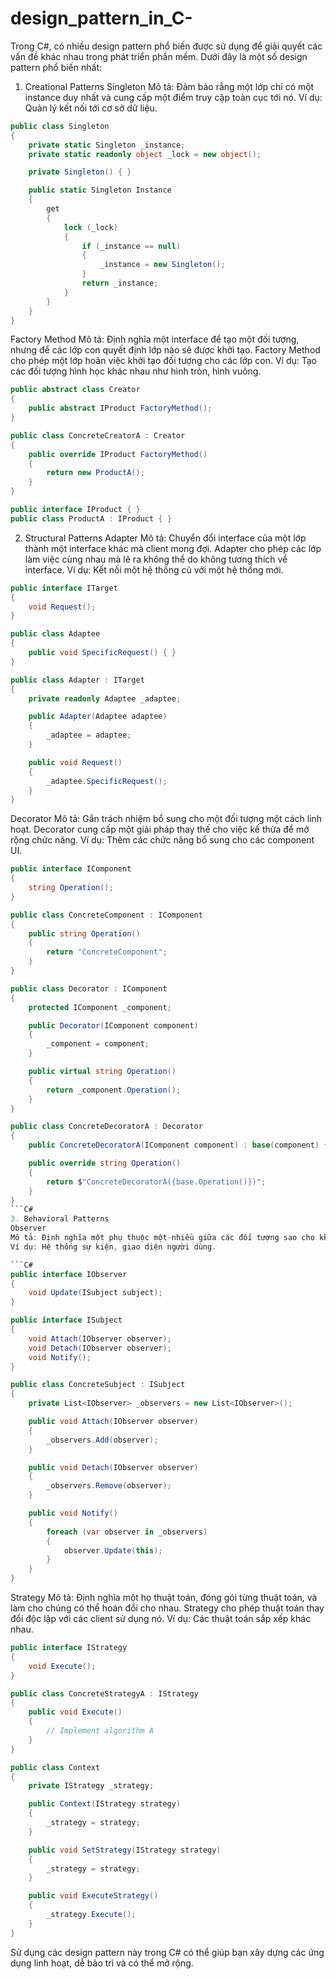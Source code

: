 # design_pattern_in_C-
Trong C#, có nhiều design pattern phổ biến được sử dụng để giải quyết các vấn đề khác nhau trong phát triển phần mềm. Dưới đây là một số design pattern phổ biến nhất:

1. Creational Patterns
Singleton
Mô tả: Đảm bảo rằng một lớp chỉ có một instance duy nhất và cung cấp một điểm truy cập toàn cục tới nó.
Ví dụ: Quản lý kết nối tới cơ sở dữ liệu.
```C#
public class Singleton
{
    private static Singleton _instance;
    private static readonly object _lock = new object();

    private Singleton() { }

    public static Singleton Instance
    {
        get
        {
            lock (_lock)
            {
                if (_instance == null)
                {
                    _instance = new Singleton();
                }
                return _instance;
            }
        }
    }
}
```
Factory Method
Mô tả: Định nghĩa một interface để tạo một đối tượng, nhưng để các lớp con quyết định lớp nào sẽ được khởi tạo. Factory Method cho phép một lớp hoãn việc khởi tạo đối tượng cho các lớp con.
Ví dụ: Tạo các đối tượng hình học khác nhau như hình tròn, hình vuông.
```C#
public abstract class Creator
{
    public abstract IProduct FactoryMethod();
}

public class ConcreteCreatorA : Creator
{
    public override IProduct FactoryMethod()
    {
        return new ProductA();
    }
}

public interface IProduct { }
public class ProductA : IProduct { }
```
2. Structural Patterns
Adapter
Mô tả: Chuyển đổi interface của một lớp thành một interface khác mà client mong đợi. Adapter cho phép các lớp làm việc cùng nhau mà lẽ ra không thể do không tương thích về interface.
Ví dụ: Kết nối một hệ thống cũ với một hệ thống mới.
```C#
public interface ITarget
{
    void Request();
}

public class Adaptee
{
    public void SpecificRequest() { }
}

public class Adapter : ITarget
{
    private readonly Adaptee _adaptee;

    public Adapter(Adaptee adaptee)
    {
        _adaptee = adaptee;
    }

    public void Request()
    {
        _adaptee.SpecificRequest();
    }
}
```
Decorator
Mô tả: Gắn trách nhiệm bổ sung cho một đối tượng một cách linh hoạt. Decorator cung cấp một giải pháp thay thế cho việc kế thừa để mở rộng chức năng.
Ví dụ: Thêm các chức năng bổ sung cho các component UI.
```C#
public interface IComponent
{
    string Operation();
}

public class ConcreteComponent : IComponent
{
    public string Operation()
    {
        return "ConcreteComponent";
    }
}

public class Decorator : IComponent
{
    protected IComponent _component;

    public Decorator(IComponent component)
    {
        _component = component;
    }

    public virtual string Operation()
    {
        return _component.Operation();
    }
}

public class ConcreteDecoratorA : Decorator
{
    public ConcreteDecoratorA(IComponent component) : base(component) { }

    public override string Operation()
    {
        return $"ConcreteDecoratorA({base.Operation()})";
    }
}
```C#
3. Behavioral Patterns
Observer
Mô tả: Định nghĩa một phụ thuộc một-nhiều giữa các đối tượng sao cho khi một đối tượng thay đổi trạng thái, tất cả các đối tượng phụ thuộc của nó đều được thông báo và cập nhật tự động.
Ví dụ: Hệ thống sự kiện, giao diện người dùng.

```C#
public interface IObserver
{
    void Update(ISubject subject);
}

public interface ISubject
{
    void Attach(IObserver observer);
    void Detach(IObserver observer);
    void Notify();
}

public class ConcreteSubject : ISubject
{
    private List<IObserver> _observers = new List<IObserver>();

    public void Attach(IObserver observer)
    {
        _observers.Add(observer);
    }

    public void Detach(IObserver observer)
    {
        _observers.Remove(observer);
    }

    public void Notify()
    {
        foreach (var observer in _observers)
        {
            observer.Update(this);
        }
    }
}

```
Strategy
Mô tả: Định nghĩa một họ thuật toán, đóng gói từng thuật toán, và làm cho chúng có thể hoán đổi cho nhau. Strategy cho phép thuật toán thay đổi độc lập với các client sử dụng nó.
Ví dụ: Các thuật toán sắp xếp khác nhau.

```C#
public interface IStrategy
{
    void Execute();
}

public class ConcreteStrategyA : IStrategy
{
    public void Execute()
    {
        // Implement algorithm A
    }
}

public class Context
{
    private IStrategy _strategy;

    public Context(IStrategy strategy)
    {
        _strategy = strategy;
    }

    public void SetStrategy(IStrategy strategy)
    {
        _strategy = strategy;
    }

    public void ExecuteStrategy()
    {
        _strategy.Execute();
    }
}
```
Sử dụng các design pattern này trong C# có thể giúp bạn xây dựng các ứng dụng linh hoạt, dễ bảo trì và có thể mở rộng.
